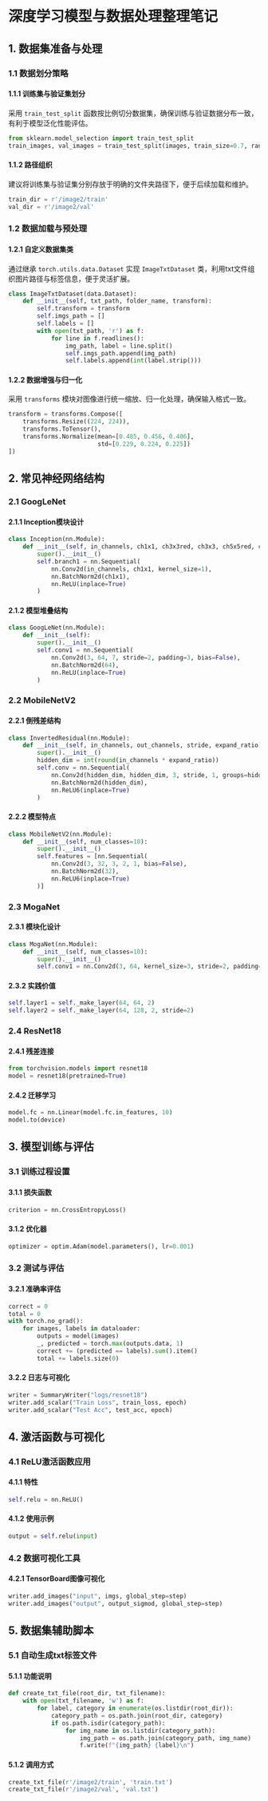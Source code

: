 # 深度学习模型与数据处理整理笔记

## 1. 数据集准备与处理

### 1.1 数据划分策略

#### 1.1.1 训练集与验证集划分  
采用 `train_test_split` 函数按比例切分数据集，确保训练与验证数据分布一致，有利于模型泛化性能评估。  
```python
from sklearn.model_selection import train_test_split
train_images, val_images = train_test_split(images, train_size=0.7, random_state=42)
```

#### 1.1.2 路径组织  
建议将训练集与验证集分别存放于明确的文件夹路径下，便于后续加载和维护。  
```python
train_dir = r'/image2/train'
val_dir = r'/image2/val'
```

### 1.2 数据加载与预处理

#### 1.2.1 自定义数据集类  
通过继承 `torch.utils.data.Dataset` 实现 `ImageTxtDataset` 类，利用txt文件组织图片路径与标签信息，便于灵活扩展。  
```python
class ImageTxtDataset(data.Dataset):
    def __init__(self, txt_path, folder_name, transform):
        self.transform = transform
        self.imgs_path = []
        self.labels = []
        with open(txt_path, 'r') as f:
            for line in f.readlines():
                img_path, label = line.split()
                self.imgs_path.append(img_path)
                self.labels.append(int(label.strip()))
```

#### 1.2.2 数据增强与归一化  
采用 `transforms` 模块对图像进行统一缩放、归一化处理，确保输入格式一致。  
```python
transform = transforms.Compose([
    transforms.Resize((224, 224)),
    transforms.ToTensor(),
    transforms.Normalize(mean=[0.485, 0.456, 0.406], 
                         std=[0.229, 0.224, 0.225])
])
```

## 2. 常见神经网络结构

### 2.1 GoogLeNet

#### 2.1.1 Inception模块设计  
```python
class Inception(nn.Module):
    def __init__(self, in_channels, ch1x1, ch3x3red, ch3x3, ch5x5red, ch5x5, pool_features):
        super().__init__()
        self.branch1 = nn.Sequential(
            nn.Conv2d(in_channels, ch1x1, kernel_size=1),
            nn.BatchNorm2d(ch1x1),
            nn.ReLU(inplace=True)
        )
```

#### 2.1.2 模型堆叠结构  
```python
class GoogLeNet(nn.Module):
    def __init__(self):
        super().__init__()
        self.conv1 = nn.Sequential(
            nn.Conv2d(3, 64, 7, stride=2, padding=3, bias=False),
            nn.BatchNorm2d(64),
            nn.ReLU(inplace=True)
        )
```

### 2.2 MobileNetV2

#### 2.2.1 倒残差结构  
```python
class InvertedResidual(nn.Module):
    def __init__(self, in_channels, out_channels, stride, expand_ratio):
        super().__init__()
        hidden_dim = int(round(in_channels * expand_ratio))
        self.conv = nn.Sequential(
            nn.Conv2d(hidden_dim, hidden_dim, 3, stride, 1, groups=hidden_dim, bias=False),
            nn.BatchNorm2d(hidden_dim),
            nn.ReLU6(inplace=True)
        )
```

#### 2.2.2 模型特点  
```python
class MobileNetV2(nn.Module):
    def __init__(self, num_classes=10):
        super().__init__()
        self.features = [nn.Sequential(
            nn.Conv2d(3, 32, 3, 2, 1, bias=False),
            nn.BatchNorm2d(32),
            nn.ReLU6(inplace=True)
        )]
```

### 2.3 MogaNet

#### 2.3.1 模块化设计  
```python
class MogaNet(nn.Module):
    def __init__(self, num_classes=10):
        super().__init__()
        self.conv1 = nn.Conv2d(3, 64, kernel_size=3, stride=2, padding=1)
```

#### 2.3.2 实践价值  
```python
self.layer1 = self._make_layer(64, 64, 2)
self.layer2 = self._make_layer(64, 128, 2, stride=2)
```

### 2.4 ResNet18

#### 2.4.1 残差连接  
```python
from torchvision.models import resnet18
model = resnet18(pretrained=True)
```

#### 2.4.2 迁移学习  
```python
model.fc = nn.Linear(model.fc.in_features, 10)
model.to(device)
```

## 3. 模型训练与评估

### 3.1 训练过程设置

#### 3.1.1 损失函数  
```python
criterion = nn.CrossEntropyLoss()
```

#### 3.1.2 优化器  
```python
optimizer = optim.Adam(model.parameters(), lr=0.001)
```

### 3.2 测试与评估

#### 3.2.1 准确率评估  
```python
correct = 0
total = 0
with torch.no_grad():
    for images, labels in dataloader:
        outputs = model(images)
        _, predicted = torch.max(outputs.data, 1)
        correct += (predicted == labels).sum().item()
        total += labels.size(0)
```

#### 3.2.2 日志与可视化  
```python
writer = SummaryWriter("logs/resnet18")
writer.add_scalar("Train Loss", train_loss, epoch)
writer.add_scalar("Test Acc", test_acc, epoch)
```

## 4. 激活函数与可视化

### 4.1 ReLU激活函数应用

#### 4.1.1 特性  
```python
self.relu = nn.ReLU()
```

#### 4.1.2 使用示例  
```python
output = self.relu(input)
```

### 4.2 数据可视化工具

#### 4.2.1 TensorBoard图像可视化  
```python
writer.add_images("input", imgs, global_step=step)
writer.add_images("output", output_sigmod, global_step=step)
```

## 5. 数据集辅助脚本

### 5.1 自动生成txt标签文件

#### 5.1.1 功能说明  
```python
def create_txt_file(root_dir, txt_filename):
    with open(txt_filename, 'w') as f:
        for label, category in enumerate(os.listdir(root_dir)):
            category_path = os.path.join(root_dir, category)
            if os.path.isdir(category_path):
                for img_name in os.listdir(category_path):
                    img_path = os.path.join(category_path, img_name)
                    f.write(f"{img_path} {label}\n")
```

#### 5.1.2 调用方式  
```python
create_txt_file(r'/image2/train', 'train.txt')
create_txt_file(r'/image2/val', 'val.txt')
```